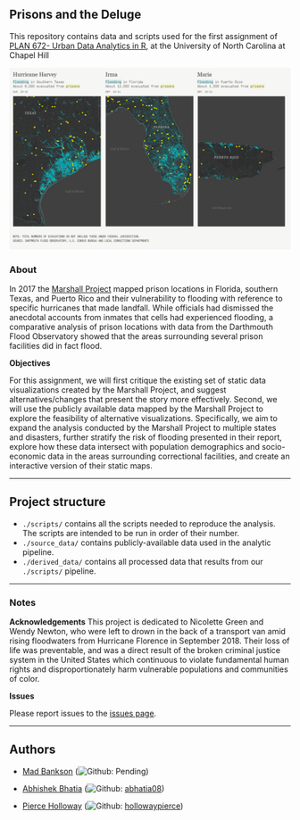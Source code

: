 ## Prisons and the Deluge

This repository contains data and scripts used for the first assignment of [PLAN 672- Urban Data Analytics in R](https://nkaza.github.io/teaching/techniques-course/), at the University of North Carolina at Chapel Hill  

![](figures/source_fig.png)

### About 

In 2017 the [Marshall Project](https://www.themarshallproject.org/2017/10/20/prisons-and-the-deluge) mapped prison locations in Florida, southern Texas, and Puerto Rico and their vulnerability to flooding with reference to specific hurricanes that made landfall.  While officials had dismissed the anecdotal accounts from inmates that cells had experienced flooding, a comparative analysis of prison locations with data from the Darthmouth Flood Observatory showed that the areas surrounding several prison facilities did in fact flood. 


**Objectives**

For this assignment, we will first critique the existing set of static data visualizations created by the Marshall Project, and suggest alternatives/changes that present the story more effectively. 
Second, we will use the publicly available data mapped by the Marshall Project to explore the feasibility of alternative visualizations. Specifically, we aim to expand the analysis conducted by the Marshall Project to multiple states and disasters, further stratify the risk of flooding presented in their report, explore how these data intersect with population demographics and socio-economic data in the areas surrounding correctional facilities, and create an interactive version of their static maps.

---
## Project structure 

  - `./scripts/` contains all the scripts needed to reproduce the analysis. The scripts are intended to be run in order of their number.
  - `./source_data/` contains publicly-available data used in the analytic pipeline.
  - `./derived_data/` contains all processed data that results from our `./scripts/` pipeline.
---

### Notes

**Acknowledgements**
This project is dedicated to Nicolette Green and Wendy Newton, who were left to drown in the back of a transport van amid rising floodwaters from Hurricane Florence in September 2018. Their loss of life was preventable, and was a direct result of the broken criminal justice system in the United States which continuous to violate fundamental human rights and disproportionately harm vulnerable populations and communities of color.

**Issues**

Please report issues to the [issues page](https://github.com/abhatia08/plan672-assignment1/issues).

---
## Authors
- [Mad Bankson](https://www.linkedin.com/in/bankson/) (![Github](http://i.imgur.com/9I6NRUm.png): Pending) 

- [Abhishek Bhatia](https://abhatia.me/) (![Github](http://i.imgur.com/9I6NRUm.png): [abhatia08](https://github.com/abhatia08)) 

- [Pierce Holloway](https://hollowaypierce.github.io/) (![Github](http://i.imgur.com/9I6NRUm.png): [hollowaypierce](https://github.com/hollowaypierce)) 
